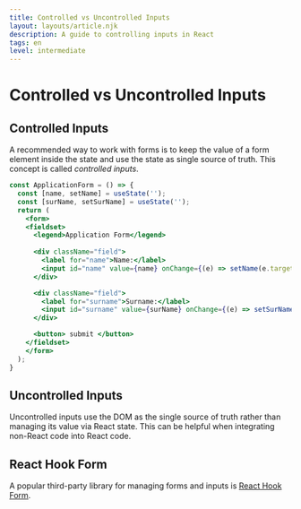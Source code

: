 ```yaml
---
title: Controlled vs Uncontrolled Inputs
layout: layouts/article.njk
description: A guide to controlling inputs in React
tags: en
level: intermediate
---
```

# Controlled vs Uncontrolled Inputs

## Controlled Inputs

A recommended way to work with forms is to keep the value of a form element inside the state and use the state as single source of truth. This concept is called <em>controlled inputs</em>. 

```jsx
const ApplicationForm = () => {
  const [name, setName] = useState('');
  const [surName, setSurName] = useState('');
  return (
    <form>
    <fieldset>
      <legend>Application Form</legend>
    
      <div className="field">
        <label for="name">Name:</label>
        <input id="name" value={name} onChange={(e) => setName(e.target.value)}/>
      </div>

      <div className="field">
        <label for="surname">Surname:</label>
        <input id="surname" value={surName} onChange={(e) => setSurName(e.target.value)}/>
      </div>

      <button> submit </button>
    </fieldset>
    </form>
  );
}
```

## Uncontrolled Inputs

Uncontrolled inputs use the DOM as the single source of truth rather than managing its value via React state.
This can be helpful when integrating non-React code into React code.

## React Hook Form

A popular third-party library for managing forms and inputs is [React Hook Form](https://react-hook-form.com).
